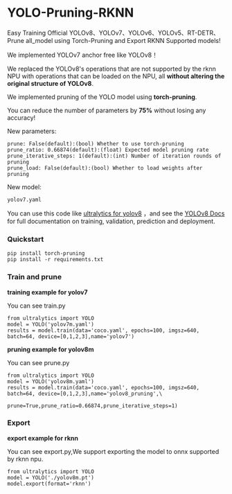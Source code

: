 # YOLO-Pruning-RKNN
Easy Training Official YOLOv8、YOLOv7、YOLOv6、YOLOv5、RT-DETR、Prune all_model using Torch-Pruning and Export RKNN Supported models!

We implemented YOLOv7 anchor free like YOLOv8！

We replaced the YOLOv8's operations that are not supported by the rknn NPU with operations that can be loaded on the NPU, all **without altering the original structure of YOLOv8**.

We implemented pruning of the YOLO model using **torch-pruning**.

You can reduce the number of parameters by **75%** without losing any accuracy!

New parameters:
```
prune: False(default):(bool) Whether to use torch-pruning 
prune_ratio: 0.66874(default):(float) Expected model pruning rate
prune_iterative_steps: 1(default):(int) Number of iteration rounds of pruning
prune_load: False(default):(bool) Whether to load weights after pruning
```
New model:
```
yolov7.yaml
```

You can use this code like [ultralytics for yolov8](https://github.com/ultralytics/ultralytics) ，and see the [YOLOv8 Docs](https://docs.ultralytics.com/) for full documentation on training, validation, prediction and deployment.
### Quickstart
```
pip install torch-pruning 
pip install -r requirements.txt
```
### Train and prune

**training example for yolov7**

You can see train.py
```
from ultralytics import YOLO
model = YOLO('yolov7m.yaml')
results = model.train(data='coco.yaml', epochs=100, imgsz=640, batch=64, device=[0,1,2,3],name='yolov7')
```
**pruning example for yolov8m**

You can see prune.py
```
from ultralytics import YOLO
model = YOLO('yolov8m.yaml')
results = model.train(data='coco.yaml', epochs=100, imgsz=640, batch=64, device=[0,1,2,3],name='yolov8_pruning',\
                      prune=True,prune_ratio=0.66874,prune_iterative_steps=1)
```

### Export

**export example for rknn**

You can see export.py,We support exporting the model to onnx supported by rknn npu.
```
from ultralytics import YOLO
model = YOLO('./yolov8m.pt')
model.export(format='rknn')
```
